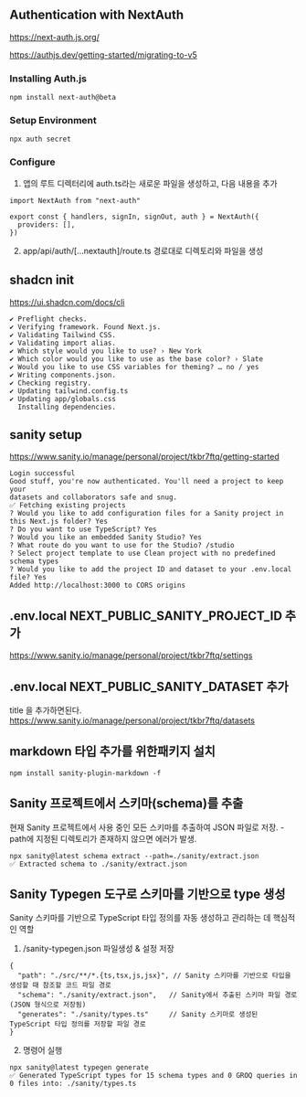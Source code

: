 ## Authentication with NextAuth

https://next-auth.js.org/

https://authjs.dev/getting-started/migrating-to-v5

### Installing Auth.js

```
npm install next-auth@beta
```

### Setup Environment

```
npx auth secret
```

### Configure

1. 앱의 루트 디렉터리에 auth.ts라는 새로운 파일을 생성하고, 다음 내용을 추가

```
import NextAuth from "next-auth"

export const { handlers, signIn, signOut, auth } = NextAuth({
  providers: [],
})
```

2. app/api/auth/[...nextauth]/route.ts 경로대로 디렉토리와 파일을 생성

## shadcn init

https://ui.shadcn.com/docs/cli

```
✔ Preflight checks.
✔ Verifying framework. Found Next.js.
✔ Validating Tailwind CSS.
✔ Validating import alias.
✔ Which style would you like to use? › New York
✔ Which color would you like to use as the base color? › Slate
✔ Would you like to use CSS variables for theming? … no / yes
✔ Writing components.json.
✔ Checking registry.
✔ Updating tailwind.config.ts
✔ Updating app/globals.css
  Installing dependencies.
```

## sanity setup

https://www.sanity.io/manage/personal/project/tkbr7ftq/getting-started

```
Login successful
Good stuff, you're now authenticated. You'll need a project to keep your
datasets and collaborators safe and snug.
✅ Fetching existing projects
? Would you like to add configuration files for a Sanity project in this Next.js folder? Yes
? Do you want to use TypeScript? Yes
? Would you like an embedded Sanity Studio? Yes
? What route do you want to use for the Studio? /studio
? Select project template to use Clean project with no predefined schema types
? Would you like to add the project ID and dataset to your .env.local file? Yes
Added http://localhost:3000 to CORS origins
```

## .env.local NEXT_PUBLIC_SANITY_PROJECT_ID 추가

https://www.sanity.io/manage/personal/project/tkbr7ftq/settings

## .env.local NEXT_PUBLIC_SANITY_DATASET 추가

title 을 추가하면된다.
https://www.sanity.io/manage/personal/project/tkbr7ftq/datasets

## markdown 타입 추가를 위한패키지 설치

```
npm install sanity-plugin-markdown -f
```

## Sanity 프로젝트에서 스키마(schema)를 추출

현재 Sanity 프로젝트에서 사용 중인 모든 스키마를 추출하여 JSON 파일로 저장.
-path에 지정된 디렉토리가 존재하지 않으면 에러가 발생.

```
npx sanity@latest schema extract --path=./sanity/extract.json
✅ Extracted schema to ./sanity/extract.json
```

## Sanity Typegen 도구로 스키마를 기반으로 type 생성

Sanity 스키마를 기반으로 TypeScript 타입 정의를 자동 생성하고 관리하는 데 핵심적인 역할

1. /sanity-typegen.json 파일생성 & 설정 저장

```
{
  "path": "./src/**/*.{ts,tsx,js,jsx}", // Sanity 스키마를 기반으로 타입을 생성할 때 참조할 코드 파일 경로
  "schema": "./sanity/extract.json",   // Sanity에서 추출된 스키마 파일 경로 (JSON 형식으로 저장됨)
  "generates": "./sanity/types.ts"     // Sanity 스키마로 생성된 TypeScript 타입 정의를 저장할 파일 경로
}
```

2. 명령어 실행

```
npx sanity@latest typegen generate
✅ Generated TypeScript types for 15 schema types and 0 GROQ queries in 0 files into: ./sanity/types.ts
```
